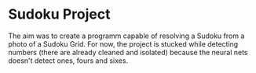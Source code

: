 # Sudoku Project


The aim was to create a programm capable of resolving a Sudoku from a photo of a Sudoku Grid. For now, the project is stucked while detecting numbers (there are already cleaned and isolated) because the neural nets doesn't detect ones, fours and sixes.
